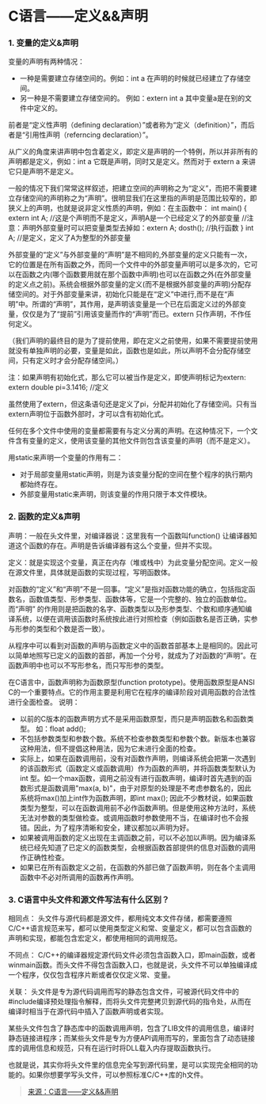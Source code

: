 C语言——定义&&声明
===============

### 1. 变量的定义&声明
变量的声明有两种情况：
* 一种是需要建立存储空间的。例如：int a 在声明的时候就已经建立了存储空间。
* 另一种是不需要建立存储空间的。 例如：extern int a 其中变量a是在别的文件中定义的。

前者是“定义性声明（defining declaration）”或者称为“定义（definition）”，而后者是“引用性声明（referncing declaration）”。

从广义的角度来讲声明中包含着定义，即定义是声明的一个特例，所以并非所有的声明都是定义，例如：int a 它既是声明，同时又是定义。然而对于 extern a 来讲它只是声明不是定义。

一般的情况下我们常常这样叙述，把建立空间的声明称之为“定义”，而把不需要建立存储空间的声明称之为“声明”。很明显我们在这里指的声明是范围比较窄的，即狭义上的声明，也就是说非定义性质的声明，例如：在主函数中：
	int main() {
	extern int A;
	//这是个声明而不是定义，声明A是一个已经定义了的外部变量
	//注意：声明外部变量时可以把变量类型去掉如：extern A;
	dosth(); //执行函数
	}
	int A; //是定义，定义了A为整型的外部变量

外部变量的“定义”与外部变量的“声明”是不相同的,外部变量的定义只能有一次，它的位置是在所有函数之外，而同一个文件中的外部变量声明可以是多次的，它可以在函数之内(哪个函数要用就在那个函数中声明)也可以在函数之外(在外部变量的定义点之前)。系统会根据外部变量的定义(而不是根据外部变量的声明)分配存储空间的。对于外部变量来讲，初始化只能是在“定义”中进行,而不是在“声明”中。所谓的“声明”，其作用，是声明该变量是一个已在后面定义过的外部变量，仅仅是为了“提前”引用该变量而作的“声明”而已。extern 只作声明，不作任何定义。

（我们声明的最终目的是为了提前使用，即在定义之前使用，如果不需要提前使用就没有单独声明的必要，变量是如此，函数也是如此，所以声明不会分配存储空间，只有定义时才会分配存储空间。）

注：如果声明有初始化式，那么它可以被当作是定义，即使声明标记为extern:
	extern double pi=3.1416; //定义

虽然使用了extern，但这条语句还是定义了pi，分配并初始化了存储空间。只有当extern声明位于函数外部时，才可以含有初始化式。

任何在多个文件中使用的变量都需要有与定义分离的声明。在这种情况下，一个文件含有变量的定义，使用该变量的其他文件则包含该变量的声明（而不是定义）。

用static来声明一个变量的作用有二：
* 对于局部变量用static声明，则是为该变量分配的空间在整个程序的执行期内都始终存在。
* 外部变量用static来声明，则该变量的作用只限于本文件模块。

### 2. 函数的定义&声明
声明：一般在头文件里，对编译器说：这里我有一个函数叫function() 让编译器知道这个函数的存在。声明是告诉编译器有这么个变量，但并不实现。

定义：就是实现这个变量，真正在内存（堆或栈中）为此变量分配空间。定义一般在源文件里，具体就是函数的实现过程，写明函数体。

对函数的“定义”和“声明”不是一回事。“定义”是指对函数功能的确立，包括指定函数名，函数值类型、形参类型、函数体等，它是一个完整的、独立的函数单位。而“声明” 的作用则是把函数的名字、函数类型以及形参类型、个数和顺序通知编译系统，以便在调用该函数时系统按此进行对照检查（例如函数名是否正确，实参与形参的类型和个数是否一致）。

从程序中可以看到对函数的声明与函数定义中的函数首部基本上是相同的。因此可以简单地照写已定义的函数的首部，再加一个分号，就成为了对函数的“声明”。在函数声明中也可以不写形参名，而只写形参的类型。

在C语言中，函数声明称为函数原型(function prototype)。使用函数原型是ANSI C的一个重要特点。它的作用主要是利用它在程序的编译阶段对调用函数的合法性进行全面检查。
说明：
* 以前的C版本的函数声明方式不是采用函数原型，而只是声明函数名和函数类型。 如：float add(); 
* 不包括参数类型和参数个数。系统不检查参数类型和参数个数。新版本也兼容这种用法，但不提倡这种用法，因为它未进行全面的检查。
* 实际上，如果在函数调用前，没有对函数作声明，则编译系统会把第一次遇到的该函数形式（函数定义或函数调用）作为函数的声明，并将函数类型默认为int 型。如一个max函数，调用之前没有进行函数声明，编译时首先遇到的函数形式是函数调用"max(a, b)"，由于对原型的处理是不考虑参数名的，因此系统将max()加上int作为函数声明，即int max(); 因此不少教材说，如果函数类型为整型，可以在函数调用前不必作函数声明。但是使用这种方法时，系统无法对参数的类型做检查。或调用函数时参数使用不当，在编译时也不会报错。因此，为了程序清晰和安全，建议都加以声明为好。
* 如果被调用函数的定义出现在主调函数之前，可以不必加以声明。因为编译系统已经先知道了已定义的函数类型，会根据函数首部提供的信息对函数的调用作正确性检查。
* 如果已在所有函数定义之前，在函数的外部已做了函数声明，则在各个主调用函数中不必对所调用的函数再作声明。

### 3. C语言中头文件和源文件写法有什么区别？

相同点： 头文件与源代码都是源文件，都用纯文本文件存储，都需要遵照C/C++语言规范来写，都可以使用类型定义和常、变量定义，都可以包含函数的声明和实现，都能包含宏定义，都使用相同的调用规范。

不同点： C/C++的编译器规定源代码文件必须包含函数入口，即main函数，或者winmain函数。而头文件不得包含函数入口，也就是说，头文件不可以单独编译成一个程序，仅仅包含程序片断或者仅仅定义常、变量。

关联： 头文件是专为源代码调用而写的静态包含文件，可被源代码文件中的#include编译预处理指令解释，而将头文件完整拷贝到源代码的指令处，从而在编译时相当于在源代码中插入了函数声明或者实现。

某些头文件包含了静态库中的函数调用声明，包含了LIB文件的调用信息，编译时静态链接进程序；而某些头文件是专为方便API调用而写的，里面包含了动态链接库的调用信息和规范，只有在运行时将DLL载入内存提取函数执行。

也就是说，其实你将头文件里的信息完全写到源代码里，是可以实现完全相同的功能的。如果你想要学写头文件，可以参照标准C/C++库的h文件。

> <a href="http://www.cnblogs.com/fly1988happy/archive/2012/03/04/2379258.html">来源：C语言——定义&&声明</a>
